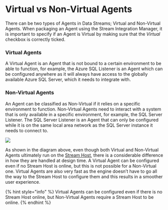 # Virtual vs Non-Virtual Agents

There can be two types of Agents in Data Streams; Virtual and Non-Virtual Agents. When packaging an Agent using the Stream Integration Manager, it is important to specify if an Agent is Virtual by making sure that the _Virtual_ checkbox is correctly ticked.

### **Virtual Agents**

A Virtual Agent is an Agent that is not bound to a certain environment to be able to function, for example, the Azure SQL Listener is an Agent which can be configured anywhere as it will always have access to the globally available Azure SQL Server, which it needs to integrate with.

### **Non-Virtual** **Agents**

An Agent can be classified as Non-Virtual if it relies on a specific environment to function. Non-Virtual Agents need to interact with a system that is only available in a specific environment, for example, the SQL Server Listener. The SQL Server Listener is an Agent that can only be configured while it is on the same local area network as the SQL Server instance it needs to connect to.

![](/docs/images/_Non-Virtual.png)

As shown in the diagram above, even though both Virtual and Non-Virtual Agents ultimately run on the [Stream Host](../collection.md), there is a considerable difference in how they are handled at design time. A Virtual Agent can be configured even if no Stream Host is online, but this is not possible for a Non-Virtual one. Virtual Agents are also very fast as the engine doesn’t have to go all the way to the Stream Host to configure them and this results in a smoother user experience.

{% hint style="info" %}
&#x20;Virtual Agents can be configured even if there is no Stream Host online, but Non-Virtual Agents require a Stream Host to be online.
{% endhint %}



